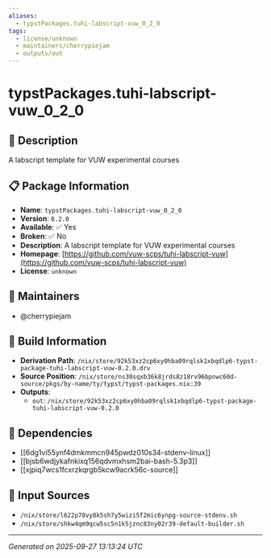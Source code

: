 ```yaml
---
aliases:
  - typstPackages.tuhi-labscript-vuw_0_2_0
tags:
  - license/unknown
  - maintainers/cherrypiejam
  - outputs/out
---
```


# typstPackages.tuhi-labscript-vuw_0_2_0

## 📝 Description

A labscript template for VUW experimental courses

## 📋 Package Information

- **Name**: `typstPackages.tuhi-labscript-vuw_0_2_0`
- **Version**: `0.2.0`
- **Available**: ✅ Yes
- **Broken**: ✅ No
- **Description**: A labscript template for VUW experimental courses
- **Homepage**: [https://github.com/vuw-scps/tuhi-labscript-vuw](https://github.com/vuw-scps/tuhi-labscript-vuw)
- **License**: `unknown`
## 👥 Maintainers

- @cherrypiejam


## 🔧 Build Information

- **Derivation Path**: `/nix/store/92k53xz2cp6xy0hba09rqlsk1xbqdlp6-typst-package-tuhi-labscript-vuw-0.2.0.drv`
- **Source Position**: `/nix/store/ns30sqxb36k8jrds8z18rv96bpnwc60d-source/pkgs/by-name/ty/typst/typst-packages.nix:39`
- **Outputs**:
  - `out`:  `/nix/store/92k53xz2cp6xy0hba09rqlsk1xbqdlp6-typst-package-tuhi-labscript-vuw-0.2.0`

## 🔗 Dependencies

- [[6dg1vi55ynf4dmkmmcn945pwdz010s34-stdenv-linux]]
- [[bjsb6wdjykafnkixq156qdvmxhsm2bai-bash-5.3p3]]
- [[xjpiq7wcs1fcxrzkqrgb5kcw9acrk56c-source]]

## 📁 Input Sources

- `/nix/store/l622p70vy8k5sh7y5wizi5f2mic6ynpg-source-stdenv.sh`
- `/nix/store/shkw4qm9qcw5sc5n1k5jznc83ny02r39-default-builder.sh`

---
*Generated on 2025-09-27 13:13:24 UTC*
